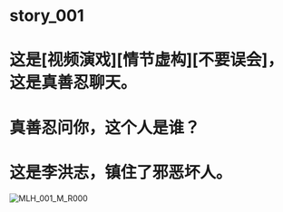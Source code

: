 # story_001
# 这是[视频演戏][情节虚构][不要误会]，这是真善忍聊天。
# 真善忍问你，这个人是谁？
# 这是李洪志，镇住了邪恶坏人。
![MLH_001_M_R000](https://github.com/user-attachments/assets/f3284eb0-f3ea-477b-bec2-6d0306061e3b)
